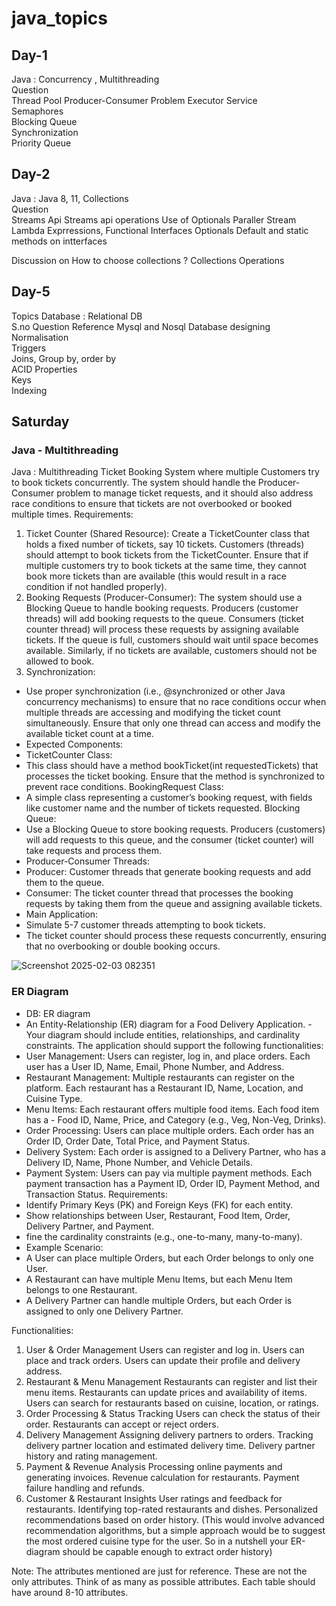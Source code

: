 ﻿# java_topics

## Day-1
Java : Concurrency , Multithreading	 
Question	 
Thread Pool	Producer-Consumer Problem
Executor Service	 
Semaphores	 	 	 
Blocking Queue	 	 	 
Synchronization	 	 	 
Priority Queue	

## Day-2
 
Java : Java 8, 11, Collections	 	 	 
Question	 
Streams Api	Streams api operations
Use of Optionals	Paraller Stream
Lambda Exprressions, Functional Interfaces	Optionals
Default and static methods on intterfaces	 
 	 
Discussion on How to choose collections ?	Collections Operations


## Day-5
Topics	Database : Relational DB	 	 	 	 	 
S.no	Question	 	Reference
 	Mysql and Nosql	Database designing	 
 	Normalisation	 	 	
 	Triggers	 	 	
 	Joins, Group by, order by	 	 	 	 
 	ACID Properties	 	 	 	 
 	Keys	 	 	 	 
 	Indexing				

## Saturday
### Java - Multithreading
Java : Multithreading
Ticket Booking System where multiple Customers try to book tickets concurrently. The system should handle the Producer-Consumer problem to manage ticket requests, and it should also address race conditions to ensure that tickets are not overbooked or booked multiple times.
Requirements:
1. Ticket Counter (Shared Resource):
Create a TicketCounter class that holds a fixed number of tickets, say 10 tickets.
Customers (threads) should attempt to book tickets from the TicketCounter.
Ensure that if multiple customers try to book tickets at the same time, they cannot book more tickets than are available (this would result in a race condition if not handled properly).
2. Booking Requests (Producer-Consumer):
The system should use a Blocking Queue to handle booking requests.
Producers (customer threads) will add booking requests to the queue.
Consumers (ticket counter thread) will process these requests by assigning available tickets.
If the queue is full, customers should wait until space becomes available. Similarly, if no tickets are available, customers should not be allowed to book.
3. Synchronization:
- Use proper synchronization (i.e., @synchronized or other Java concurrency mechanisms) to ensure that no race conditions occur when multiple threads are accessing and modifying the ticket count simultaneously.
Ensure that only one thread can access and modify the available ticket count at a time.
- Expected Components:
- TicketCounter Class:
- This class should have a method bookTicket(int requestedTickets) that processes the ticket booking. Ensure that the method is synchronized to prevent race conditions.
BookingRequest Class:
- A simple class representing a customer’s booking request, with fields like customer name and the number of tickets requested.
Blocking Queue:
- Use a Blocking Queue to store booking requests. Producers (customers) will add requests to this queue, and the consumer (ticket counter) will take requests and process them.
- Producer-Consumer Threads:
- Producer: Customer threads that generate booking requests and add them to the queue.
- Consumer: The ticket counter thread that processes the booking requests by taking them from the queue and assigning available tickets.
- Main Application:
- Simulate 5-7 customer threads attempting to book tickets.
- The ticket counter should process these requests concurrently, ensuring that no overbooking or double booking occurs.

![Screenshot 2025-02-03 082351](https://github.com/user-attachments/assets/c85e7d90-ef6c-4b92-ab55-42341743d5fe)


### ER Diagram
- DB: ER diagram
- An Entity-Relationship (ER) diagram for a Food Delivery Application. - Your diagram should include entities, relationships, and cardinality constraints. The application should support the following functionalities:
- User Management: Users can register, log in, and place orders. Each user has a User ID, Name, Email, Phone Number, and Address.
- Restaurant Management: Multiple restaurants can register on the platform. Each restaurant has a Restaurant ID, Name, Location, and Cuisine Type.
- Menu Items: Each restaurant offers multiple food items. Each food item has a - Food ID, Name, Price, and Category (e.g., Veg, Non-Veg, Drinks).
- Order Processing: Users can place multiple orders. Each order has an Order ID, Order Date, Total Price, and Payment Status.
- Delivery System: Each order is assigned to a Delivery Partner, who has a Delivery ID, Name, Phone Number, and Vehicle Details.
- Payment System: Users can pay via multiple payment methods. Each payment transaction has a Payment ID, Order ID, Payment Method, and Transaction Status.
Requirements:
- Identify Primary Keys (PK) and Foreign Keys (FK) for each entity.
- Show relationships between User, Restaurant, Food Item, Order, Delivery Partner, and Payment.
- fine the cardinality constraints (e.g., one-to-many, many-to-many).
- Example Scenario:
- A User can place multiple Orders, but each Order belongs to only one User.
- A Restaurant can have multiple Menu Items, but each Menu Item belongs to one Restaurant.
- A Delivery Partner can handle multiple Orders, but each Order is assigned to only one Delivery Partner.

Functionalities:
1. User & Order Management
Users can register and log in.
Users can place and track orders.
Users can update their profile and delivery address.
2. Restaurant & Menu Management
Restaurants can register and list their menu items.
Restaurants can update prices and availability of items.
Users can search for restaurants based on cuisine, location, or ratings.
3. Order Processing & Status Tracking
Users can check the status of their order.
Restaurants can accept or reject orders.
4. Delivery Management
Assigning delivery partners to orders.
Tracking delivery partner location and estimated delivery time.
Delivery partner history and rating management.
5. Payment & Revenue Analysis
Processing online payments and generating invoices.
Revenue calculation for restaurants.
Payment failure handling and refunds.
6. Customer & Restaurant Insights
User ratings and feedback for restaurants.
Identifying top-rated restaurants and dishes.
Personalized recommendations based on order history. (This would involve advanced recommendation algorithms, but a simple approach would be to suggest the most ordered cuisine type for the user. So in a nutshell your ER-diagram should be capable enough to extract order history)
 
Note: The attributes mentioned are just for reference. These are not the only attributes. Think of as many as possible attributes. Each table should have around 8-10 attributes. 
